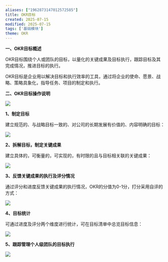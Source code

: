 ```yaml
---
aliases: ["1962873147012572585"]
title: OKR目标
created: 2025-07-15
modified: 2025-07-15
tags: ['基础模块']
theme: OKR
---
```


**一、OKR目标概述**

OKR目标围绕个人或团队的目标，以量化的关键成果及目标执行，跟踪目标及其完成情况，推进目标的执行。

OKR目标是企业用以解决目标和执行效率的工具，通过将企业的使命、愿景、战略、策略具象化，指导任务、项目的制定和执行。

**二、OKR目标操作说明**

![](fedf203e3b28e9f2372612703844b565.jpg)

**1、制定目标**

建立规范的、与战略目标一致的、对公司的长期发展有价值的、内容明确的目标：

![](35e99cbe5985c22c3da2f81dd605fe25.jpg)

**2、拆解目标，制定关键成果**

建立具体的，可衡量的，可实现的，有时限的且与目标相关联的关键成果：

![](7c5329a28cac71db23351fda95d6eaa6.jpg)

**3、反馈关键成果的执行及评分情况**

通过评分和进度反馈关键成果的执行情况，OKR的分值为0-1分，打分采用自评的方式：

![](8a10e98664e40b940a0f0977d5cab29a.jpg)

**4、目标统计**

可通过进度及评分两个维度进行统计，可在目标清单中总览目标信息：

![](c38cdaa317f65eb17575c0956f482b70.jpg)

**5、跟踪管理个人级团队的目标执行**

![](6b0019826dc747c37241e249d9742b71.jpg)